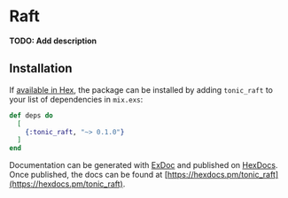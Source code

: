 # Raft

**TODO: Add description**

## Installation

If [available in Hex](https://hex.pm/docs/publish), the package can be
installed by adding `tonic_raft` to your list of dependencies in
`mix.exs`:

```elixir
def deps do
  [
    {:tonic_raft, "~> 0.1.0"}
  ]
end
```

Documentation can be generated with [ExDoc](https://github.com/elixir-lang/ex_doc)
and published on [HexDocs](https://hexdocs.pm). Once published, the docs
can be found at
[https://hexdocs.pm/tonic_raft](https://hexdocs.pm/tonic_raft).

